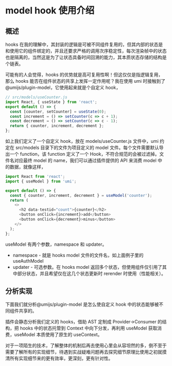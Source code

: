 # model hook 使用介绍

## 概述

hooks 在我的理解中，其封装的逻辑是可被不同组件复用的，但其内部的状态是和使用它的组件绑定的，并且还要求严格的调用次序稳定性，每次渲染帧中的状态也是隔离的，当然这是为了让状态具备时间回溯的能力，其本质状态存储的结构是个链表。

可能有的人会觉得，hooks 的优势就是高可复用性啊！但这仅仅是指逻辑复用，那么 hooks 能否在组件状态的共享上发挥一定作用呢？我在使用 umi 时接触到了@umijs/plugin-model，它使用起来就是个自定义 hook，

```js
// src/models/useCounter.js
import React, { useState } from 'react';
export default () => {
  const [counter, setCounter] = useState(0);
  const increment = () => setCounter(c => c + 1);
  const decrement = () => setCounter(c => c - 1);
  return { counter, increment, decrement };
};
```

如上我们定义了一个自定义 hook，放在 models/useCounter.js 文件中，umi 约定在 src/models 目录下的文件为项目定义的 model 文件。每个文件需要默认导出一个 function，该 function 定义了一个 Hook，不符合规范的会被过滤掉。文件名对应最终 model 的 name，我们可以通过插件提供的 API 来消费 model 中的数据，就像这样，

```js
import React from 'react';
import { useModel } from 'umi';

export default () => {
  const { counter, increment, decrement } = useModel('counter');
  return (
    <>
      <h2 data-testid="count">{counter}</h2>
      <button onClick={increment}>add</button>
      <button onClick={decrement}>minus</button>
    </>
  );
};
```

useModel 有两个参数，namespace 和 updater。

- namespace - 就是 hooks model 文件的文件名，如上面例子里的 useAuthModel
- updater - 可选参数。在 hooks model 返回多个状态，但使用组件仅引用了其中部分状态，并且希望仅在这几个状态更新时 rerender 时使用（性能相关）。

## 分析实现

下面我们就分析@umijs/plugin-model 是怎么使自定义 hook 中的状态能够被不同组件共享的。

插件会静态分析我们定义的 hooks，借助 AST 定制成 Provider->Consumer 的结构，把 hooks 中的状态托管到 Context 中向下分发，再利用 useModel 获取消费，useModel 本质使用了原生的 useContext。

对于一项陌生的技术，了解整体的机制后再去使用心里会从容坦然的多，倒不至于需要了解所有的实现细节，待遇到实战疑难问题再去探究细节原理比使用之初就摸清所有实现细节来的更有效率，更深刻，更有针对性。
